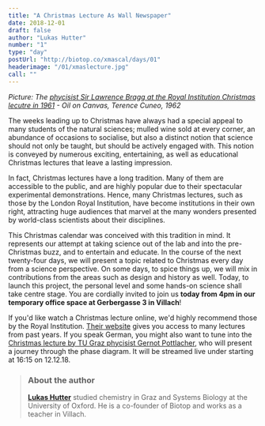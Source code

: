 ```yaml
---
title: "A Christmas Lecture As Wall Newspaper"
date: 2018-12-01
draft: false
author: "Lukas Hutter"
number: "1"
type: "day"
postUrl: "http://biotop.co/xmascal/days/01"
headerimage: "/01/xmaslecture.jpg"
call: ""
---
```

*Picture: The [phycisist Sir Lawrence Bragg at the Royal Institution Christmas lecutre in 1961](https://www.thinglink.com/scene/459318726211141635?buttonSource=viewLimits) - Oil on Canvas, Terence Cuneo, 1962*

The weeks leading up to Christmas have always had a special appeal to many students of the natural sciences; mulled wine sold at every corner, an abundance of occasions to socialise, but also a distinct notion that science should not only be taught, but should be actively engaged with. This notion is conveyed by numerous exciting, entertaining, as well as educational Christmas lectures that leave a lasting impression.

In fact, Christmas lectures have a long tradition. Many of them are accessible to the public, and are highly popular due to their spectacular experimental demonstrations. Hence, many Christmas lectures, such as those by the London Royal Institution, have become institutions in their own right, attracting huge audiences that marvel at the many wonders presented by world-class scientists about their disciplines.

This Christmas calendar was conceived with this tradition in mind. It represents our attempt at taking science out of the lab and into the pre-Christmas buzz, and to entertain and educate. In the course of the next twenty-four days, we will present a topic related to Christmas every day from a science perspective. On some days, to spice things up, we will mix in contributions from the areas such as design and history as well. Today, to launch this project, the personal level and some hands-on science shall take centre stage. You are cordially invited to join us **today from 4pm in our temporary office space at Gerbergasse 3 in Villach**!

If you'd like watch a Christmas lecture online, we'd highly recommend those by the Royal Institution. [Their website](http://www.rigb.org/christmas-lectures) gives you access to many lectures from past years. If you speak German, you might also want to tune into the [Christmas lecture by TU Graz phycisist Gernot Pottlacher](https://www.facebook.com/events/207325456862661/?active_tab=about), who will present a journey through the phase diagram. It will be streamed live under starting at 16:15 on 12.12.18.
<!--more-->

> ### About the author
> **[Lukas Hutter](http://biotop.co/en/person/lukas-hutter/)** studied chemistry in Graz and Systems Biology at the University of Oxford. He is a co-founder of Biotop and works as a teacher in Villach.
